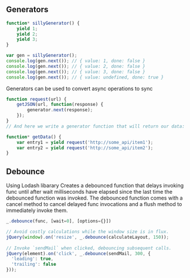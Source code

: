 
## Generators

```javascript
function* sillyGenerator() {
    yield 1;
    yield 2;
    yield 3;
}

var gen = sillyGenerator();
console.log(gen.next()); // { value: 1, done: false }
console.log(gen.next()); // { value: 2, done: false }
console.log(gen.next()); // { value: 3, done: false }
console.log(gen.next()); // { value: undefined, done: true }
```

Generators can be used to convert async operations to sync

```javascript
function request(url) {
    getJSON(url, function(response) {
        generator.next(response);
    });
}
// And here we write a generator function that will return our data:

function* getData() {
    var entry1 = yield request('http://some_api/item1');
    var entry2 = yield request('http://some_api/item2');
}
```

## Debounce
Using Lodash libarary
Creates a debounced function that delays invoking func until after wait milliseconds have elapsed since the last time the debounced function was invoked. The debounced function comes with a cancel method to cancel delayed func invocations and a flush method to immediately invoke them.

```javascript
_.debounce(func, [wait=0], [options={}])

// Avoid costly calculations while the window size is in flux.
jQuery(window).on('resize', _.debounce(calculateLayout, 150));
 
// Invoke `sendMail` when clicked, debouncing subsequent calls.
jQuery(element).on('click', _.debounce(sendMail, 300, {
  'leading': true,
  'trailing': false
}));
```